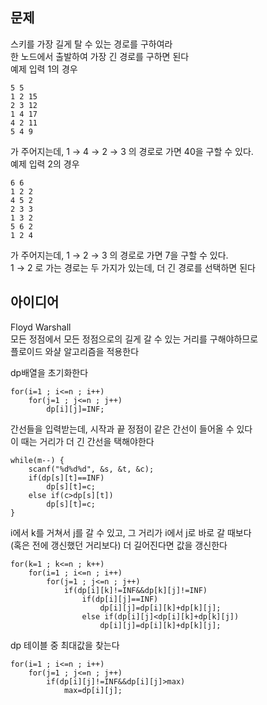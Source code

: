 ## 문제
스키를 가장 길게 탈 수 있는 경로를 구하여라  
한 노드에서 출발하여 가장 긴 경로를 구하면 된다  
예제 입력 1의 경우
```
5 5
1 2 15
2 3 12
1 4 17
4 2 11
5 4 9
```
가 주어지는데, 1 → 4 → 2 → 3 의 경로로 가면 40을 구할 수 있다.  
예제 입력 2의 경우
```
6 6
1 2 2
4 5 2
2 3 3
1 3 2
5 6 2
1 2 4
```
가 주어지는데, 1 → 2 → 3 의 경로로 가면 7을 구할 수 있다.  
1 → 2 로 가는 경로는 두 가지가 있는데, 더 긴 경로를 선택하면 된다

## 아이디어
Floyd Warshall  
모든 정점에서 모든 정점으로의 길게 갈 수 있는 거리를 구해야하므로  
플로이드 와샬 알고리즘을 적용한다  
  
dp배열을 초기화한다
```
for(i=1 ; i<=n ; i++)
	for(j=1 ; j<=n ; j++)
		dp[i][j]=INF;
```
간선들을 입력받는데, 시작과 끝 정점이 같은 간선이 들어올 수 있다  
이 때는 거리가 더 긴 간선을 택해야한다
```
while(m--) {
	scanf("%d%d%d", &s, &t, &c);
	if(dp[s][t]==INF)
		dp[s][t]=c;
	else if(c>dp[s][t])
		dp[s][t]=c;
}
```
i에서 k를 거쳐서 j를 갈 수 있고, 그 거리가 i에서 j로 바로 갈 때보다  
(혹은 전에 갱신했던 거리보다) 더 길어진다면 값을 갱신한다
```
for(k=1 ; k<=n ; k++)
	for(i=1 ; i<=n ; i++)
		for(j=1 ; j<=n ; j++)
			if(dp[i][k]!=INF&&dp[k][j]!=INF)
				if(dp[i][j]==INF)
					dp[i][j]=dp[i][k]+dp[k][j];
				else if(dp[i][j]<dp[i][k]+dp[k][j])
					dp[i][j]=dp[i][k]+dp[k][j];
```
dp 테이블 중 최대값을 찾는다
```
for(i=1 ; i<=n ; i++)
	for(j=1 ; j<=n ; j++)
		if(dp[i][j]!=INF&&dp[i][j]>max)
			max=dp[i][j];
```
